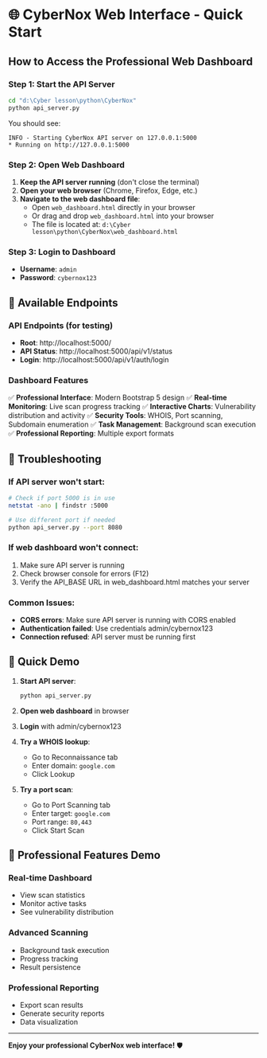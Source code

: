 # 🌐 CyberNox Web Interface - Quick Start

## How to Access the Professional Web Dashboard

### Step 1: Start the API Server
```bash
cd "d:\Cyber lesson\python\CyberNox"
python api_server.py
```

You should see:
```
INFO - Starting CyberNox API server on 127.0.0.1:5000
* Running on http://127.0.0.1:5000
```

### Step 2: Open Web Dashboard
1. **Keep the API server running** (don't close the terminal)
2. **Open your web browser** (Chrome, Firefox, Edge, etc.)
3. **Navigate to the web dashboard file**:
   - Open `web_dashboard.html` directly in your browser
   - Or drag and drop `web_dashboard.html` into your browser
   - The file is located at: `d:\Cyber lesson\python\CyberNox\web_dashboard.html`

### Step 3: Login to Dashboard
- **Username**: `admin`
- **Password**: `cybernox123`

## 🔗 Available Endpoints

### API Endpoints (for testing)
- **Root**: http://localhost:5000/ 
- **API Status**: http://localhost:5000/api/v1/status
- **Login**: http://localhost:5000/api/v1/auth/login

### Dashboard Features
✅ **Professional Interface**: Modern Bootstrap 5 design
✅ **Real-time Monitoring**: Live scan progress tracking
✅ **Interactive Charts**: Vulnerability distribution and activity
✅ **Security Tools**: WHOIS, Port scanning, Subdomain enumeration
✅ **Task Management**: Background scan execution
✅ **Professional Reporting**: Multiple export formats

## 🔧 Troubleshooting

### If API server won't start:
```bash
# Check if port 5000 is in use
netstat -ano | findstr :5000

# Use different port if needed
python api_server.py --port 8080
```

### If web dashboard won't connect:
1. Make sure API server is running
2. Check browser console for errors (F12)
3. Verify the API_BASE URL in web_dashboard.html matches your server

### Common Issues:
- **CORS errors**: Make sure API server is running with CORS enabled
- **Authentication failed**: Use credentials admin/cybernox123
- **Connection refused**: API server must be running first

## 🚀 Quick Demo

1. **Start API server**:
   ```bash
   python api_server.py
   ```

2. **Open web dashboard** in browser

3. **Login** with admin/cybernox123

4. **Try a WHOIS lookup**:
   - Go to Reconnaissance tab
   - Enter domain: `google.com`
   - Click Lookup

5. **Try a port scan**:
   - Go to Port Scanning tab
   - Enter target: `google.com`
   - Port range: `80,443`
   - Click Start Scan

## 🎯 Professional Features Demo

### Real-time Dashboard
- View scan statistics
- Monitor active tasks
- See vulnerability distribution

### Advanced Scanning
- Background task execution
- Progress tracking
- Result persistence

### Professional Reporting
- Export scan results
- Generate security reports
- Data visualization

---

**Enjoy your professional CyberNox web interface!** 🛡️
